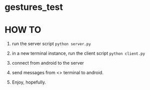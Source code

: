 # gestures_test


# HOW TO

1. run the server script
    `python server.py`

2. in a new terminal instance, run the client script 
     `python client.py`
3. connect from android to the server
4. send messages from <<client>> terminal to android.
5. Enjoy, hopefully.
